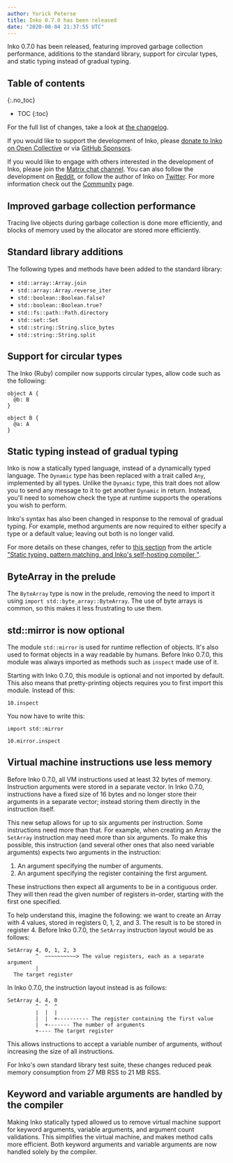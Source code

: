 ```yaml
---
author: Yorick Peterse
title: Inko 0.7.0 has been released
date: "2020-08-04 21:37:55 UTC"
---
```


Inko 0.7.0 has been released, featuring improved garbage collection performance,
additions to the standard library, support for circular types, and static typing
instead of gradual typing.

<!-- READ MORE -->

## Table of contents
{:.no_toc}

* TOC
{:toc}

For the full list of changes, take a look at
[the changelog](https://github.com/inko-lang/inko/blob/7c955324671da3897041f156ac08019086ed250d/CHANGELOG.md#070---august-04-2020).

If you would like to support the development of Inko, please [donate to Inko on
Open Collective](https://opencollective.com/inko-lang) or via [GitHub
Sponsors](https://github.com/sponsors/YorickPeterse/).

If you would like to engage with others interested in the development of Inko,
please join the [Matrix chat
channel](https://app.element.io/#/room/#inko-lang:matrix.org). You can also follow
the development on [Reddit](https://www.reddit.com/r/inko/), or follow the
author of Inko on [Twitter](https://archive.is/6LWOm). For more
information check out the [Community](/community) page.

## Improved garbage collection performance

Tracing live objects during garbage collection is done more efficiently, and
blocks of memory used by the allocator are stored more efficiently.

## Standard library additions

The following types and methods have been added to the standard library:

* `std::array::Array.join`
* `std::array::Array.reverse_iter`
* `std::boolean::Boolean.false?`
* `std::boolean::Boolean.true?`
* `std::fs::path::Path.directory`
* `std::set::Set`
* `std::string::String.slice_bytes`
* `std::string::String.split`

## Support for circular types

The Inko (Ruby) compiler now supports circular types, allow code such as the
following:

```inko
object A {
  @b: B
}

object B {
  @a: A
}
```

## Static typing instead of gradual typing

Inko is now a statically typed language, instead of a dynamically typed
language. The `Dynamic` type has been replaced with a trait called `Any`,
implemented by all types. Unlike the `Dynamic` type, this trait does not allow
you to send any message to it to get another `Dynamic` in return. Instead,
you'll need to somehow check the type at runtime supports the operations you
wish to perform.

Inko's syntax has also been changed in response to the removal of gradual
typing. For example, method arguments are now required to either specify a type
or a default value; leaving out both is no longer valid.

For more details on these changes, refer to [this
section](/news/static-typing-pattern-matching-and-inkos-self-hosting-compiler/#header-inko-is-now-statically-typed)
from the article ["Static typing, pattern matching, and Inko's self-hosting
compiler
"](/news/static-typing-pattern-matching-and-inkos-self-hosting-compiler/).

## ByteArray in the prelude

The `ByteArray` type is now in the prelude, removing the need to import it using
`import std::byte_array::ByteArray`. The use of byte arrays is common, so this
makes it less frustrating to use them.

## std::mirror is now optional

The module `std::mirror` is used for runtime reflection of objects. It's also
used to format objects in a way readable by humans. Before Inko 0.7.0, this
module was always imported as methods such as `inspect` made use of it.

Starting with Inko 0.7.0, this module is optional and not imported by default.
This also means that pretty-printing objects requires you to first import this
module. Instead of this:

```inko
10.inspect
```

You now have to write this:

```inko
import std::mirror

10.mirror.inspect
```

## Virtual machine instructions use less memory

Before Inko 0.7.0, all VM instructions used at least 32 bytes of memory.
Instruction arguments were stored in a separate vector. In Inko 0.7.0,
instructions have a fixed size of 16 bytes and no longer store their arguments
in a separate vector; instead storing them directly in the instruction itself.

This new setup allows for up to six arguments per instruction. Some instructions
need more than that. For example, when creating an Array the `SetArray`
instruction may need more than six arguments. To make this possible, this
instruction (and several other ones that also need variable arguments) expects
two arguments in the instruction:

1. An argument specifying the number of arguments.
1. An argument specifying the register containing the first argument.

These instructions then expect all arguments to be in a contiguous order. They
will then read the given number of registers in-order, starting with the first
one specified.

To help understand this, imagine the following: we want to create an Array with
4 values, stored in registers 0, 1, 2, and 3. The result is to be stored in
register 4. Before Inko 0.7.0, the `SetArray` instruction layout would be as
follows:

    SetArray 4, 0, 1, 2, 3
             ^  ~~~~~~~~~~> The value registers, each as a separate argument
             |
      The target register

In Inko 0.7.0, the instruction layout instead is as follows:

    SetArray 4, 4, 0
             ^  ^  ^
             |  |  |
             |  |  +---------- The register containing the first value
             |  +------- The number of arguments
             +---- The target register

This allows instructions to accept a variable number of arguments, without
increasing the size of all instructions.

For Inko's own standard library test suite, these changes reduced peak memory
consumption from 27 MB RSS to 21 MB RSS.

## Keyword and variable arguments are handled by the compiler

Making Inko statically typed allowed us to remove virtual machine support for
keyword arguments, variable arguments, and argument count validations. This
simplifies the virtual machine, and makes method calls more efficient. Both
keyword arguments and variable arguments are now handled solely by the compiler.

